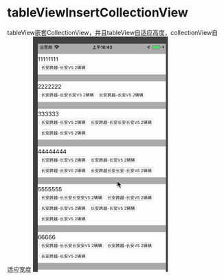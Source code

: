 # tableViewInsertCollectionView
tableView嵌套CollectionView，并且tableView自适应高度，collectionView自适应宽度
![视频](https://github.com/Tomous/tableViewInsertCollectionView/blob/master/gif.gif)
